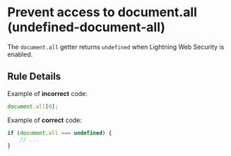 # Prevent access to document.all (undefined-document-all)

The `document.all` getter returns `undefined` when Lightning Web Security is enabled.

## Rule Details

Example of **incorrect** code:

```js
document.all[0];
```

Example of **correct** code:

```js
if (document.all === undefined) {
    // ...
}
```
